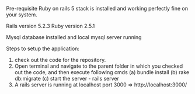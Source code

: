 Pre-requisite
Ruby on rails 5 stack is installed and working perfectly fine on your system.

Rails version 5.2.3
Ruby version 2.5.1

Mysql database installed and local mysql server running

Steps to setup the application:
1. check out the code for the repository.
2. Open terminal and navigate to the parent folder in which you checked out the code, and then execute following cmds
    (a) bundle install
    (b) rake db:migrate
    (c) start the server - rails server
3. A rails server is running at localhost port 3000 => http://localhost:3000/